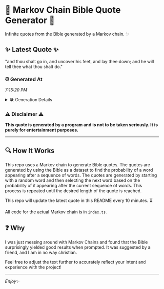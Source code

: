 # 📖 Markov Chain Bible Quote Generator 📖

Infinite quotes from the Bible generated by a Markov chain. ✨

## ✨ Latest Quote ✨
"and thou shalt go in, and uncover his feet, and lay thee down; and he will tell thee what thou shalt do."

### ⏰ Generated At
*7:15:20 PM*

<details>
    <summary>🛠️ Generation Details</summary>
    <p>
        <strong>🌱 Seed:</strong> and<br>
        <strong>🔄 Iterations:</strong> 21<br>
        <strong>📜 Context History:</strong><br>[ and ]: thou<br>[ and, thou ]: shalt<br>[ and, thou, shalt ]: go<br>[ and, thou, shalt, go ]: in,<br>[ and, thou, shalt, go, in, ]: and<br>[ and, thou, shalt, go, in,, and ]: uncover<br>[ thou, shalt, go, in,, and, uncover ]: his<br>[ shalt, go, in,, and, uncover, his ]: feet,<br>[ go, in,, and, uncover, his, feet, ]: and<br>[ in,, and, uncover, his, feet,, and ]: lay<br>[ and, uncover, his, feet,, and, lay ]: thee<br>[ uncover, his, feet,, and, lay, thee ]: down;<br>[ his, feet,, and, lay, thee, down; ]: and<br>[ feet,, and, lay, thee, down;, and ]: he<br>[ and, lay, thee, down;, and, he ]: will<br>[ lay, thee, down;, and, he, will ]: tell<br>[ thee, down;, and, he, will, tell ]: thee<br>[ down;, and, he, will, tell, thee ]: what<br>[ and, he, will, tell, thee, what ]: thou<br>[ he, will, tell, thee, what, thou ]: shalt<br>[ will, tell, thee, what, thou, shalt ]: do.<br>
    </p>
</details>

### ⚠️ Disclaimer ⚠️
**This quote is generated by a program and is not to be taken seriously. It is purely for entertainment purposes.**

---

## 🔍 How It Works

This repo uses a Markov chain to generate Bible quotes. The quotes are generated by using the Bible as a dataset to find the probability of a word appearing after a sequence of words. The quotes are generated by starting with a random word and then selecting the next word based on the probability of it appearing after the current sequence of words. This process is repeated until the desired length of the quote is reached.

This repo will update the latest quote in this README every 10 minutes. ⏳

All code for the actual Markov chain is in `index.ts`.

## ❓ Why

I was just messing around with Markov Chains and found that the Bible surprisingly yielded good results when prompted. 
It was suggested by a friend, and I am in no way christian.

Feel free to adjust the text further to accurately reflect your intent and experience with the project!

---

*Enjoy*✨
